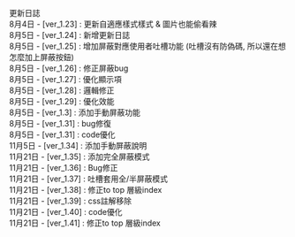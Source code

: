 更新日誌</br>
8月4日 - [ver_1.23] : 更新自適應樣式樣式 & 圖片也能偷看辣</br>
8月5日 - [ver_1.24] : 新增更新日誌</br>
8月5日 - [ver_1.25] : 增加屏蔽對應使用者吐槽功能 (吐槽沒有防偽碼, 所以還在想怎麼加上屏蔽按鈕)</br>
8月5日 - [ver_1.26] : 修正屏蔽bug</br>
8月5日 - [ver_1.27] : 優化顯示項</br>
8月5日 - [ver_1.28] : 邏輯修正</br>
8月5日 - [ver_1.29] : 優化效能</br>
8月5日 - [ver_1.3] : 添加手動屏蔽功能</br>
8月5日 - [ver_1.31] : bug修復</br>
8月5日 - [ver_1.31] : code優化</br>
11月5日 - [ver_1.34] : 添加手動屏蔽說明</br>
11月21日 - [ver_1.35] : 添加完全屏蔽模式</br>
11月21日 - [ver_1.36] : Bug修正</br>
11月21日 - [ver_1.37] : 吐槽套用全/半屏蔽模式</br>
11月21日 - [ver_1.38] : 修正to top 層級index</br>
11月21日 - [ver_1.39] : css註解移除</br>
11月21日 - [ver_1.40] : code優化</br>
11月21日 - [ver_1.41] : 修正to top 層級index</br>